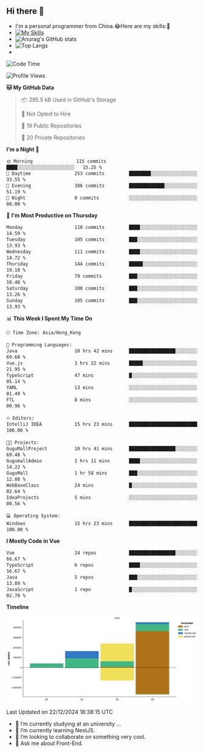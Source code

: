 ## Hi there 👋
- I'm a personal programmer from China.😂Here are my skills:🤔
- [![My Skills](https://skillicons.dev/icons?i=js,html,css,vue,typescript,java,golang)](https://skillicons.dev)
- ![Anurag's GitHub stats](https://github-readme-stats.vercel.app/api?username=FluffyChi-Xing&count_private=true&show_icons=true&theme=radical)
- ![Top Langs](https://github-readme-stats.vercel.app/api/top-langs/?username=FluffyChi-Xing)
- <!--START_SECTION:waka-->
![Code Time](http://img.shields.io/badge/Code%20Time-947%20hrs%2045%20mins-blue)

![Profile Views](http://img.shields.io/badge/Profile%20Views-0-blue)

**🐱 My GitHub Data** 

> 📦 295.5 kB Used in GitHub's Storage 
 > 
> 🚫 Not Opted to Hire
 > 
> 📜 19 Public Repositories 
 > 
> 🔑 20 Private Repositories 
 > 
**I'm a Night 🦉** 

```text
🌞 Morning                115 commits         ████░░░░░░░░░░░░░░░░░░░░░   15.25 % 
🌆 Daytime                253 commits         ████████░░░░░░░░░░░░░░░░░   33.55 % 
🌃 Evening                386 commits         █████████████░░░░░░░░░░░░   51.19 % 
🌙 Night                  0 commits           ░░░░░░░░░░░░░░░░░░░░░░░░░   00.00 % 
```
📅 **I'm Most Productive on Thursday** 

```text
Monday                   110 commits         ████░░░░░░░░░░░░░░░░░░░░░   14.59 % 
Tuesday                  105 commits         ███░░░░░░░░░░░░░░░░░░░░░░   13.93 % 
Wednesday                111 commits         ████░░░░░░░░░░░░░░░░░░░░░   14.72 % 
Thursday                 144 commits         █████░░░░░░░░░░░░░░░░░░░░   19.10 % 
Friday                   79 commits          ███░░░░░░░░░░░░░░░░░░░░░░   10.48 % 
Saturday                 100 commits         ███░░░░░░░░░░░░░░░░░░░░░░   13.26 % 
Sunday                   105 commits         ███░░░░░░░░░░░░░░░░░░░░░░   13.93 % 
```


📊 **This Week I Spent My Time On** 

```text
🕑︎ Time Zone: Asia/Hong_Kong

💬 Programming Languages: 
Java                     10 hrs 42 mins      █████████████████░░░░░░░░   69.60 % 
Vue.js                   3 hrs 22 mins       █████░░░░░░░░░░░░░░░░░░░░   21.95 % 
TypeScript               47 mins             █░░░░░░░░░░░░░░░░░░░░░░░░   05.14 % 
YAML                     13 mins             ░░░░░░░░░░░░░░░░░░░░░░░░░   01.49 % 
FTL                      8 mins              ░░░░░░░░░░░░░░░░░░░░░░░░░   00.96 % 

🔥 Editors: 
IntelliJ IDEA            15 hrs 23 mins      █████████████████████████   100.00 % 

🐱‍💻 Projects: 
GuguMallProject          10 hrs 41 mins      █████████████████░░░░░░░░   69.48 % 
GugumallAdmin            2 hrs 11 mins       ████░░░░░░░░░░░░░░░░░░░░░   14.22 % 
GuguMall                 1 hr 58 mins        ███░░░░░░░░░░░░░░░░░░░░░░   12.88 % 
WebBaseClass             24 mins             █░░░░░░░░░░░░░░░░░░░░░░░░   02.64 % 
IdeaProjects             5 mins              ░░░░░░░░░░░░░░░░░░░░░░░░░   00.56 % 

💻 Operating System: 
Windows                  15 hrs 23 mins      █████████████████████████   100.00 % 
```

**I Mostly Code in Vue** 

```text
Vue                      24 repos            █████████████████░░░░░░░░   66.67 % 
TypeScript               6 repos             ████░░░░░░░░░░░░░░░░░░░░░   16.67 % 
Java                     5 repos             ███░░░░░░░░░░░░░░░░░░░░░░   13.89 % 
JavaScript               1 repo              █░░░░░░░░░░░░░░░░░░░░░░░░   02.78 % 
```



**Timeline**

![Lines of Code chart](https://raw.githubusercontent.com/FluffyChi-Xing/FluffyChi-Xing/main/assets/bar_graph.png)


 Last Updated on 22/12/2024 18:38:15 UTC
<!--END_SECTION:waka-->
- 🔭 I’m currently studying at an university ...
- 🌱 I’m currently learning NestJS.
- 👯 I’m looking to collaborate on something very cool.
- 💬 Ask me about Front-End.
